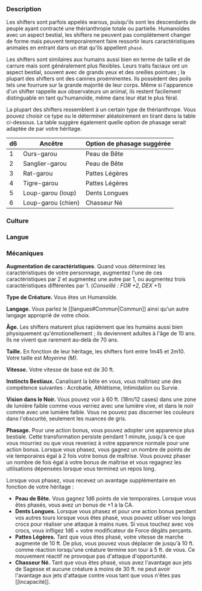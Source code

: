 
### Description

Les shifters sont parfois appelés warous, puisqu'ils sont les descendants de peuple ayant contracté une thérianthropie totale ou partielle. Humanoïdes avec un aspect bestial, les shifters ne peuvent pas complétement changer de forme mais peuvent temporairement faire ressortir leurs caractéristiques animales en entrant dans un état qu'ils appellent `phasé`.

Les shifters sont similaires aux humains aussi bien en terme de taille et de carrure mais sont généralement plus flexibles. Leurs traits faciaux ont un aspect bestial, souvent avec de grands yeux et des oreilles pointues ; la plupart des shifters ont des canines proéminentes. Ils possèdent des poils tels une fourrure sur la grande majorité de leur corps. Même si l'apparence d'un shifter rappelle aux observateurs un animal, ils restent facilement distinguable en tant qu'humanoïde, même dans leur état le plus féral.

La plupart des shifters ressemblent à un certain type de thérianthrope. Vous pouvez choisir ce type ou le déterminer aléatoirement en tirant dans la table ci-dessous. La table suggère également quelle option de phasage serait adaptée de par votre héritage.

| d6  | Ancêtre            | Option de phasage suggérée |
| --- | ------------------ | -------------------------- |
| 1   | Ours-garou         | Peau de Bête               |
| 2   | Sanglier-garou     | Peau de Bête               |
| 3   | Rat-garou          | Pattes Légères             |
| 4   | Tigre-garou        | Pattes Légères             |
| 5   | Loup-garou (loup)  | Dents Longues              |
| 6   | Loup-garou (chien) | Chasseur Né                |
### Culture

### Langue

### Mécaniques

**Augmentation de caractéristiques**. Quand vous déterminez les caractéristiques de votre personnage, augmentez l'une de ces caractéristiques par 2 et augmentez une autre par 1, ou augmentez trois caractéristiques différentes par 1. (*Conseillé : FOR +2, DEX +1*)

**Type de Créature.** Vous êtes un Humanoïde.

**Langage.** Vous parlez le [[langues#Commun|Commun]] ainsi qu'un autre langage approprié de votre choix.

**Âge.** Les shifters maturent plus rapidement que les humains aussi bien physiquement qu'émotionellement ; ils deviennent adultes à l'âge de 10 ans. Ils ne vivent que rarement au-delà de 70 ans.

**Taille.** En fonction de leur héritage, les shifters font entre 1m45 et 2m10. Votre taille est _Moyenne (M)_.

**Vitesse.** Votre vitesse de base est de 30 ft.

__Instincts Bestiaux.__ Canalisant la bête en vous, vous maîtrisez une des compétence suivantes : Acrobatie, Athlétisme, Intimidation ou Survie.

__Vision dans le Noir.__ Vous pouvez voir à 60 ft. (18m/12 cases) dans une zone de lumière faible comme vous verriez avec une lumière vive, et dans le noir comme avec une lumière faible. Vous ne pouvez pas discerner les couleurs dans l'obscurité, seulement les nuances de gris.

__Phasage.__ Pour une action bonus, vous pouvez adopter une apparence plus bestiale. Cette transformation persiste pendant 1 minute, jusqu'à ce que vous mourriez ou que vous reveniez à votre apparence normale pour une action bonus. Lorsque vous phasez, vous gagnez un nombre de points de vie temporaires égal à 2 fois votre bonus de maîtrise. Vous pouvez phaser un nombre de fois égal à votre bonus de maîtrise et vous regagnez les utilisations dépensées lorsque vous terminez un repos long.

Lorsque vous phasez, vous recevez un avantage supplémentaire en fonction de votre héritage : 

 - __Peau de Bête.__ Vous gagnez 1d6 points de vie temporaires. Lorsque vous êtes phasés, vous avez un bonus de +1 à la CA.
 - __Dents Longues.__ Lorsque vous phasez et pour une action bonus pendant vos autres tours lorsque vous êtes phasé, vous pouvez utiliser vos longs crocs pour réaliser une attaque à mains nues. Si vous touchez avec vos crocs, vous infligez 1d6 + votre modificateur de Force dégâts perçants.
 - __Pattes Légères.__ Tant que vous êtes phasé, votre vitesse de marche augmente de 10 ft. De plus, vous pouvez vous déplacer de jusqu'à 10 ft. comme réaction lorsqu'une créature termine son tour à 5 ft. de vous. Ce mouvement réactif ne provoque pas d'attaque d'opportunité.
 - __Chasseur Né.__ Tant que vous êtes phasé, vous avez l'avantage aux jets de Sagesse et aucune créature à moins de 30 ft. ne peut avoir l'avantage aux jets d'attaque contre vous tant que vous n'êtes pas [[incapacité]].

